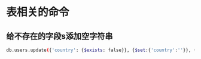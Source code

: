 # 表相关的命令

## 给不存在的字段s添加空字符串

```bash
db.users.update({'country': {$exists: false}}, {$set:{'country':''}}, {multi:true})
```
